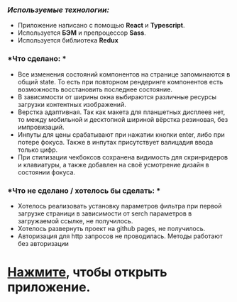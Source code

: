 ### *Используемые технологии:*

* Приложение написано с помощью **React** и **Typescript**.
* Используется **БЭМ** и препроцессор **Sass**.
* Используется библиотека **Redux**

### *Что сделано: *
* Все изменения состояний компонентов на странице запоминаются в общий state. То есть при повторном рендеринге компонентов есть возможность восстановить последнее состояние. 
* В зависимости от ширины окна выбираются различные ресурсы загрузки контентных изображений.
* Верстка адаптивная. Так как макета для планшетных дисплеев нет, то между мобильной и десктопной шириной вёрстка резиновая, без импровизаций.
* Инпуты для цены срабатывают при нажатии кнопки enter, либо при потере фокуса. Также в инпутах присутствует валицадия ввода только цифр. 
* При стилизации чекбоксов сохранена видимость для скринридеров и клавиатуры, а также добавлен на своё усмотрение дизайн в состоянии фокуса.


### *Что не сделано / хотелось бы сделать: *
* Хотелось реализовать установку параметров фильтра при первой загрузке страници в зависимости от serch параметров в загружаемой ссылке, не получилось. 
* Хотелось развернуть проект на github pages, не получилось.
* Авторизация для http запросов не проводилась. Методы работают без авторизации




# [Нажмите](https://grand-brioche-446411.netlify.app), чтобы открыть приложение.
